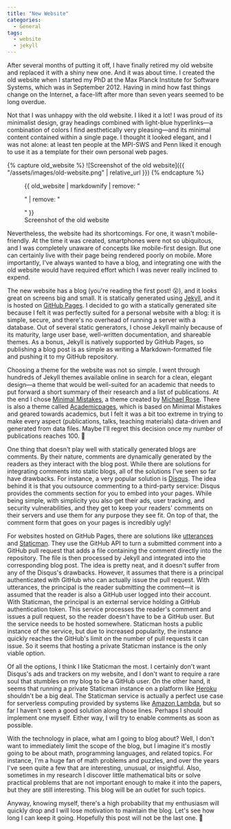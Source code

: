 ```yaml
---
title: "New Website"
categories:
  - General
tags:
  - website
  - jekyll
---
```


After several months of putting it off, I have finally retired my old website
and replaced it with a shiny new one. And it was about time. I created the old
website when I started my PhD at the Max Planck Institute for Software Systems,
which was in September 2012. Having in mind how fast things change on the
Internet, a face-lift after more than seven years seemed to be long overdue.

Not that I was unhappy with the old website. I liked it a lot! I was proud of
its minimalist design, gray headings combined with light-blue
hyperlinks&mdash;a
combination of colors I find aesthetically very pleasing&mdash;and its minimal
content contained within a single page. I thought it looked elegant, and I was
not alone: at least ten people at the MPI-SWS and Penn liked it enough to
use it as a template for their own personal web pages.

{% capture old_website %}
![Screenshot of the old website]({{ "/assets/images/old-website.png" | relative_url }})
{% endcapture %}

<figure>
  {{ old_website | markdownify | remove: "<p>" | remove: "</p>" }}
  <figcaption>Screenshot of the old website</figcaption>
</figure>

Nevertheless, the website had its shortcomings. For one,
it wasn't mobile-friendly. At the time it was created,
smartphones were not so ubiquitous, and I was completely unaware
of concepts like mobile-first design. But one can certainly live with their
page being rendered poorly on mobile. More importantly, I've always wanted
to have a blog, and integrating one with the old website would have required
effort which I was never really inclined to expend.

The new website has a blog (you're reading the first post! :open_mouth:),
and it looks great on screens big and small. It is statically generated
using [Jekyll](https://jekyllrb.com/), and it is
hosted on [GitHub Pages](https://pages.github.com/). I decided to go with
a statically generated site because I felt it was perfectly suited
for a personal website with a blog: it is simple, secure, and there's no
overhead of running a server with a database. Out of several static generators,
I chose Jekyll mainly because of its maturity, large user base, well-written
documentation, and shareable themes. As a bonus, Jekyll is natively supported
by GitHub Pages, so publishing a blog post is as simple as writing a
Markdown-formatted file and pushing it to my GitHub repository.

Choosing a theme for the website was not so simple. I went through
hundreds of Jekyll themes available
online in search for a clean, elegant design&mdash;a theme that would be well-suited
for an academic that needs to put forward a short summary of their research
and a list of publications. At the end I chose [Minimal Mistakes](https://mademistakes.com/work/minimal-mistakes-jekyll-theme/),
a theme created by [Michael Rose](https://mademistakes.com/). There is also a
theme called [Academicpages](https://github.com/academicpages/academicpages.github.io),
which is based on Minimal Mistakes and geared towards academics, but I felt
it was a bit too extreme in trying to make every aspect (publications, talks,
  teaching materials) data-driven and generated from data files.
Maybe I'll regret this decision once my number of publications reaches 100. :thinking:

One thing that doesn't play well with statically generated blogs are comments.
By their nature, comments are dynamically generated by the readers as they
interact with the blog post. While there
are solutions for integrating comments into static blogs, all of the solutions I've
seen so far have drawbacks. For instance, a very popular solution is [Disqus](https://disqus.com/). The idea behind it is that you outsource
commenting to a third-party service: Disqus provides the comments section
for you to embed into your pages. While being simple, with simplicity you also
get their ads, user tracking, and security vulnerabilities, and they get to keep
your readers' comments on their servers and use them for any purpose they see
fit. On top of that, the comment form that goes on your pages is incredibly
ugly!

For websites hosted on GitHub Pages, there are solutions like [utterances](https://utteranc.es/)
and [Staticman](https://staticman.net/). They use the GitHub
API to turn a submitted comment into a GitHub pull request that adds a file
containing the comment directly into the repository. The file is then
processed by Jekyll and integrated into the corresponding blog post.
The idea is pretty neat, and it doesn't suffer from any of the Disqus's drawbacks.
However, it assumes that there is a principal authenticated
with GitHub who can actually issue the pull request. With utterances, the
principal is the reader submitting the comment&mdash;it is assumed that the
reader is also a GitHub user logged into their account. With Staticman,
the principal is an external service holding a GitHub authentication token.
This service processes the reader's comment and issues a pull request, so the
reader doesn't have to be a GitHub user. But the service needs to be hosted
somewhere. Staticman hosts a public instance of the service, but due to increased
popularity, the instance quickly reaches the GitHub's limit on the number of
pull requests it can issue. So it seems that hosting a private Staticman instance is
the only viable option.

Of all the options, I think I like Staticman the most. I certainly don't want
Disqus's ads and trackers on my website, and I don't want to require a rare
soul that stumbles on my blog to be a GitHub user. On the other hand, it seems
that running a private Staticman instance on a platform like [Heroku](https://www.heroku.com/)
shouldn't be a big deal. The Staticman service is actually a perfect use case
for serverless computing provided by systems like [Amazon Lambda](https://aws.amazon.com/lambda/), but so far I haven't seen a good solution along those
lines. Perhaps I should implement one myself. Either way, I will try to enable
comments as soon as possible.

With the technology in place, what am I going to blog about? Well, I don't want
to immediately limit the scope of the blog, but I imagine it's mostly going to
be about math, programming languages, and related topics. For instance, I'm a
huge fan of math problems and puzzles, and over the years I've seen quite a few
that are interesting, unusual, or insightful. Also, sometimes in my research I
discover little mathematical bits or solve practical problems that are not
important enough to make it into the papers, but they are still interesting.
This blog will be an outlet for such topics.

Anyway, knowing myself, there's a high probability that my enthusiasm will
quickly drop and I will lose motivation to maintain the blog. Let's see how
long I can keep it going. Hopefully this post will not be the last one. :slightly_smiling_face:
